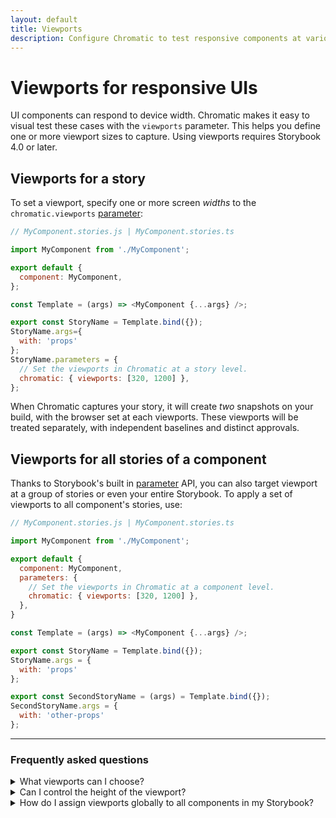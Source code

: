 ```yaml
---
layout: default
title: Viewports
description: Configure Chromatic to test responsive components at various viewports
---
```


# Viewports for responsive UIs

UI components can respond to device width. Chromatic makes it easy to visual test these cases with the `viewports` parameter. This helps you define one or more viewport sizes to capture. Using viewports requires Storybook 4.0 or later.

## Viewports for a story

To set a viewport, specify one or more screen _widths_ to the `chromatic.viewports` [parameter](https://storybook.js.org/docs/react/writing-stories/parameters#story-parameters):

```js
// MyComponent.stories.js | MyComponent.stories.ts

import MyComponent from './MyComponent';

export default {
  component: MyComponent,
};

const Template = (args) => <MyComponent {...args} />;

export const StoryName = Template.bind({});
StoryName.args={
  with: 'props'
};
StoryName.parameters = {
  // Set the viewports in Chromatic at a story level.
  chromatic: { viewports: [320, 1200] },
};

```

When Chromatic captures your story, it will create _two_ snapshots on your build, with the browser set at each viewports. These viewports will be treated separately, with independent baselines and distinct approvals.

## Viewports for all stories of a component

Thanks to Storybook's built in [parameter](https://storybook.js.org/docs/react/writing-stories/parameters#component-parameters) API, you can also target viewport at a group of stories or even your entire Storybook. To apply a set of viewports to all component's stories, use:

```js
// MyComponent.stories.js | MyComponent.stories.ts

import MyComponent from './MyComponent';

export default {
  component: MyComponent,
  parameters: {
    // Set the viewports in Chromatic at a component level.
    chromatic: { viewports: [320, 1200] },
  },
}

const Template = (args) => <MyComponent {...args} />;

export const StoryName = Template.bind({});
StoryName.args = {
  with: 'props'
};

export const SecondStoryName = (args) = Template.bind({});
SecondStoryName.args = {
  with: 'other-props'
};

```

---

### Frequently asked questions

<details><summary>What viewports can I choose?</summary>

A viewport can be any whole number between 320 and 1800 pixels.

</details>

<details><summary>Can I control the height of the viewport?</summary>

We take a full screenshot of the component even if it flows off the screen. It typically doesn't make a difference what height the browser is when taking screenshots. If this isn't the case for your application, please contact us via in-app chat

</details>

<details>
<summary>How do I assign viewports globally to all components in my Storybook?</summary>

We don't recommend this in most cases because each viewport is treated independently and snapshots must be approved as such. But if you really want to assign viewports for an entire Storybook use [`parameters`](https://storybook.js.org/docs/react/writing-stories/parameters#global-parameters) in your [`.storybook/preview.js`](https://storybook.js.org/docs/react/configure/overview#configure-story-rendering):

```js
// .storybook/preview.js

export const parameters = {
  // Set the viewports in Chromatic globally.
  chromatic: { viewports: [320, 1200] },
};
```

</details>
